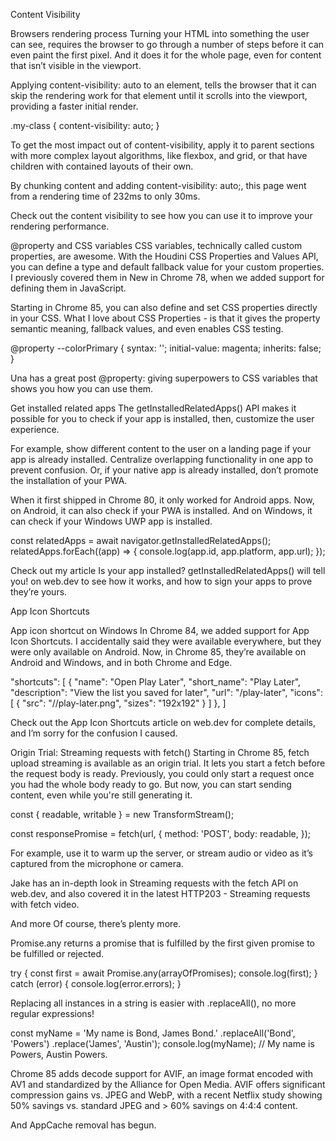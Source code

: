 Content Visibility

Browsers rendering process
Turning your HTML into something the user can see, requires the browser to go through a number of steps before it can even paint the first pixel. And it does it for the whole page, even for content that isn’t visible in the viewport.

Applying content-visibility: auto to an element, tells the browser that it can skip the rendering work for that element until it scrolls into the viewport, providing a faster initial render.

.my-class {
  content-visibility: auto;
}

To get the most impact out of content-visibility, apply it to parent sections with more complex layout algorithms, like flexbox, and grid, or that have children with contained layouts of their own.



By chunking content and adding content-visibility: auto;, this page went from a rendering time of 232ms to only 30ms.

Check out the content visibility to see how you can use it to improve your rendering performance.

@property and CSS variables
CSS variables, technically called custom properties, are awesome. With the Houdini CSS Properties and Values API, you can define a type and default fallback value for your custom properties. I previously covered them in New in Chrome 78, when we added support for defining them in JavaScript.

Starting in Chrome 85, you can also define and set CSS properties directly in your CSS. What I love about CSS Properties - is that it gives the property semantic meaning, fallback values, and even enables CSS testing.

@property --colorPrimary {
  syntax: '<color>';
  initial-value: magenta;
  inherits: false;
}

Una has a great post @property: giving superpowers to CSS variables that shows you how you can use them.

Get installed related apps
The getInstalledRelatedApps() API makes it possible for you to check if your app is installed, then, customize the user experience.

For example, show different content to the user on a landing page if your app is already installed. Centralize overlapping functionality in one app to prevent confusion. Or, if your native app is already installed, don’t promote the installation of your PWA.

When it first shipped in Chrome 80, it only worked for Android apps. Now, on Android, it can also check if your PWA is installed. And on Windows, it can check if your Windows UWP app is installed.

const relatedApps = await navigator.getInstalledRelatedApps();
relatedApps.forEach((app) => {
  console.log(app.id, app.platform, app.url);
});

Check out my article Is your app installed? getInstalledRelatedApps() will tell you! on web.dev to see how it works, and how to sign your apps to prove they’re yours.

App Icon Shortcuts

App icon shortcut on Windows
In Chrome 84, we added support for App Icon Shortcuts. I accidentally said they were available everywhere, but they were only available on Android. Now, in Chrome 85, they’re available on Android and Windows, and in both Chrome and Edge.

"shortcuts": [
  {
    "name": "Open Play Later",
    "short_name": "Play Later",
    "description": "View the list you saved for later",
    "url": "/play-later",
    "icons": [
      { "src": "//play-later.png", "sizes": "192x192" }
    ]
  },
]

Check out the App Icon Shortcuts article on web.dev for complete details, and I’m sorry for the confusion I caused.

Origin Trial: Streaming requests with fetch()
Starting in Chrome 85, fetch upload streaming is available as an origin trial. It lets you start a fetch before the request body is ready. Previously, you could only start a request once you had the whole body ready to go. But now, you can start sending content, even while you're still generating it.

const { readable, writable } = new TransformStream();

const responsePromise = fetch(url, {
  method: 'POST',
  body: readable,
});

For example, use it to warm up the server, or stream audio or video as it’s captured from the microphone or camera.

Jake has an in-depth look in Streaming requests with the fetch API on web.dev, and also covered it in the latest HTTP203 - Streaming requests with fetch video.

And more
Of course, there’s plenty more.

Promise.any returns a promise that is fulfilled by the first given promise to be fulfilled or rejected.

try {
  const first = await Promise.any(arrayOfPromises);
  console.log(first);
} catch (error) {
  console.log(error.errors);
}

Replacing all instances in a string is easier with .replaceAll(), no more regular expressions!

const myName = 'My name is Bond, James Bond.'
    .replaceAll('Bond', 'Powers')
    .replace('James', 'Austin');
console.log(myName);
// My name is Powers, Austin Powers.

Chrome 85 adds decode support for AVIF, an image format encoded with AV1 and standardized by the Alliance for Open Media. AVIF offers significant compression gains vs. JPEG and WebP, with a recent Netflix study showing 50% savings vs. standard JPEG and > 60% savings on 4:4:4 content.

And AppCache removal has begun.
